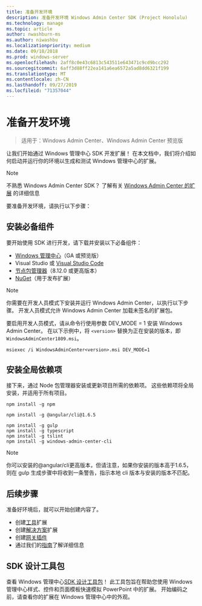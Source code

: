 ```yaml
---
title: 准备开发环境
description: 准备开发环境 Windows Admin Center SDK (Project Honolulu)
ms.technology: manage
ms.topic: article
author: nwashburn-ms
ms.author: niwashbu
ms.localizationpriority: medium
ms.date: 09/18/2018
ms.prod: windows-server
ms.openlocfilehash: 2aff8c0e43c6813c543511e643471c9cd9bcc292
ms.sourcegitcommit: 6aff3d88ff22ea141a6ea6572a5ad8dd6321f199
ms.translationtype: MT
ms.contentlocale: zh-CN
ms.lasthandoff: 09/27/2019
ms.locfileid: "71357044"
---
```

# <a name="prepare-your-development-environment"></a>准备开发环境

>适用于：Windows Admin Center、Windows Admin Center 预览版

让我们开始通过 Windows 管理中心 SDK 开发扩展！  在本文档中，我们将介绍如何启动并运行你的环境以生成和测试 Windows 管理中心的扩展。

> [!NOTE]
> 不熟悉 Windows Admin Center SDK？  了解有关 [Windows Admin Center 的扩展](extensibility-overview.md) 的详细信息

要准备开发环境，请执行以下步骤：

## <a name="install-prerequisites"></a>安装必备组件

要开始使用 SDK 进行开发，请下载并安装以下必备组件：

* [Windows 管理中心](https://aka.ms/WACDownloadPage)（GA 或预览版）
* Visual Studio 或 [Visual Studio Code](http://code.visualstudio.com)
* [节点包管理器](https://npmjs.com/get-npm)（8.12.0 或更高版本）
* [NuGet](https://www.nuget.org/downloads)（用于发布扩展）

> [!NOTE]
> 你需要在开发人员模式下安装并运行 Windows Admin Center，以执行以下步骤。 开发人员模式允许 Windows Admin Center 加载未签名的扩展包。
>
>  要启用开发人员模式，请从命令行使用参数 DEV_MODE = 1 安装 Windows Admin Center。 在以下示例中，将 ```<version>``` 替换为正在安装的版本，即 ```WindowsAdminCenter1809.msi```。
>
> ```msiexec /i WindowsAdminCenter<version>.msi DEV_MODE=1```

## <a name="install-global-dependencies"></a>安装全局依赖项

接下来，通过 Node 包管理器安装或更新项目所需的依赖项。 这些依赖项将全局安装，并适用于所有项目。

```
npm install -g npm

npm install -g @angular/cli@1.6.5

npm install -g gulp
npm install -g typescript
npm install -g tslint
npm install -g windows-admin-center-cli
```

>[!NOTE]
>你可以安装的@angular/cli更高版本，但请注意，如果你安装的版本高于1.6.5，则在 gulp 生成步骤中将收到一条警告，指示本地 cli 版本与安装的版本不匹配。

## <a name="next-steps"></a>后续步骤

准备好环境后，就可以开始创建内容了。

- 创建[工具](develop-tool.md)扩展
- 创建[解决方案](develop-solution.md)扩展
- 创建[网关插件](develop-gateway-plugin.md)
- 通过我们的[指南](guides.md)了解详细信息

## <a name="sdk-design-toolkit"></a>SDK 设计工具包

查看 Windows 管理中心[SDK 设计工具包](https://github.com/Microsoft/windows-admin-center-sdk/blob/master/WindowsAdminCenterDesignToolkit.zip)！ 此工具包旨在帮助您使用 Windows 管理中心样式、控件和页面模板快速模拟 PowerPoint 中的扩展。 开始编码之前，请查看你的扩展在 Windows 管理中心中的外观。

